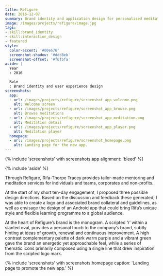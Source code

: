 ```yaml
---
title: Refigure
date: 2016-12-07
summary: Brand identity and application design for personalised meditation service.
image: /images/projects/refigure/image.jpg
tags:
- skill:brand_identity
- skill:interaction_design
- featured
style:
  color-accent: '#00e676'
  screenshot-shadow: '#ddd8eb'
  screenshot-offset: '#f6f5fa'
aside: |
  Year
  : 2016

  Role
  : Brand identity and user experience design
screenshots:
  app:
  - url: /images/projects/refigure/screenshot_app_welcome.png
    alt: Welcome screen
  - url: /images/projects/refigure/screenshot_app_browse.png
    alt: Browse meditations
  - url: /images/projects/refigure/screenshot_app_meditation.png
    alt: Meditation detail
  - url: /images/projects/refigure/screenshot_app_player.png
    alt: Meditation player
  homepage:
  - url: /images/projects/refigure/screenshot_homepage.png
    alt: Landing page for the new app.
---
```

{% include 'screenshots' with screenshots.app
  alignment: 'bleed'
%}

{% include 'aside' %}

Through Refigure, Rifa-Thorpe Tracey provides tailor-made mentoring and meditation services for individuals and teams, corporates and non-profits.

At the start of my short ten-day engagement, I proposed three possible design directions. Based on the discussion and feedback these generated, I was able to create a logo and associated brand collateral and guidelines, as well as envisage the design of an Android app that could bring Rifa’s unique style and flexible learning programme to a global audience.

At the heart of Refigure’s brand is the monogram. A scripted ‘r’ within a slanted oval, provides a personal touch to the company’s brand, subtly hinting at ideas of growth, renewal and continuous improvement. A high contrast complementary palette of dark warm purple and a vibrant green gave the brand an energetic yet approachable feel, while a series of thematic icons primarily composed using a single line that drew inspiration from the scripted logo mark.

{% include 'screenshots' with screenshots.homepage
  caption: 'Landing page to promote the new app.'
%}
